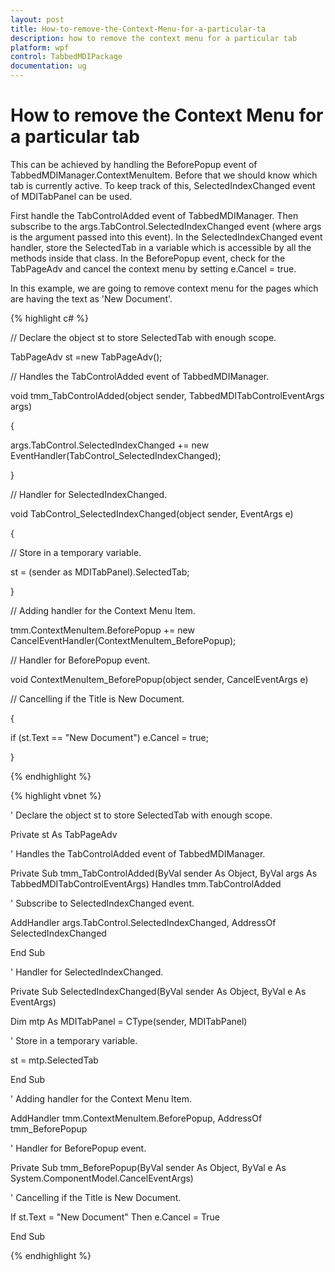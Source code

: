 ```yaml
---
layout: post
title: How-to-remove-the-Context-Menu-for-a-particular-ta
description: how to remove the context menu for a particular tab
platform: wpf
control: TabbedMDIPackage
documentation: ug
---
```


# How to remove the Context Menu for a particular tab

This can be achieved by handling the BeforePopup event of TabbedMDIManager.ContextMenuItem. Before that we should know which tab is currently active. To keep track of this, SelectedIndexChanged event of MDITabPanel can be used. 

First handle the TabControlAdded event of TabbedMDIManager. Then subscribe to the args.TabControl.SelectedIndexChanged event (where args is the argument passed into this event). In the SelectedIndexChanged event handler, store the SelectedTab in a variable which is accessible by all the methods inside that class. In the BeforePopup event, check for the TabPageAdv and cancel the context menu by setting e.Cancel = true.

In this example, we are going to remove context menu for the pages which are having the text as 'New Document'. 

{% highlight c# %} 



// Declare the object st to store SelectedTab with enough scope. 

TabPageAdv st =new TabPageAdv(); 

// Handles the TabControlAdded event of TabbedMDIManager. 

void tmm_TabControlAdded(object sender, TabbedMDITabControlEventArgs args) 

{ 

args.TabControl.SelectedIndexChanged += new EventHandler(TabControl_SelectedIndexChanged); 

} 

// Handler for SelectedIndexChanged. 

void TabControl_SelectedIndexChanged(object sender, EventArgs e) 

{ 

// Store in a temporary variable.  

st = (sender as MDITabPanel).SelectedTab; 

} 

// Adding handler for the Context Menu Item. 

tmm.ContextMenuItem.BeforePopup += new CancelEventHandler(ContextMenuItem_BeforePopup); 

// Handler for BeforePopup event.

void ContextMenuItem_BeforePopup(object sender, CancelEventArgs e)

// Cancelling if the Title is New Document.  

{ 

if (st.Text == "New Document") e.Cancel = true; 

} 

{% endhighlight %}

{% highlight vbnet %}



' Declare the object st to store SelectedTab with enough scope. 

Private st As TabPageAdv

' Handles the TabControlAdded event of TabbedMDIManager. 

Private Sub tmm_TabControlAdded(ByVal sender As Object, ByVal args As TabbedMDITabControlEventArgs) Handles tmm.TabControlAdded

' Subscribe to SelectedIndexChanged event. 

AddHandler args.TabControl.SelectedIndexChanged, AddressOf SelectedIndexChanged

End Sub

' Handler for SelectedIndexChanged. 

Private Sub SelectedIndexChanged(ByVal sender As Object, ByVal e As EventArgs)

Dim mtp As MDITabPanel = CType(sender, MDITabPanel)

' Store in a temporary variable.  

st = mtp.SelectedTab

End Sub

' Adding handler for the Context Menu Item. 

AddHandler tmm.ContextMenuItem.BeforePopup, AddressOf tmm_BeforePopup 

' Handler for BeforePopup event. 

Private Sub tmm_BeforePopup(ByVal sender As Object, ByVal e As System.ComponentModel.CancelEventArgs)

' Cancelling if the Title is New Document. 

If st.Text = "New Document" Then e.Cancel = True

End Sub


{% endhighlight %}
